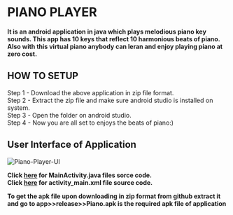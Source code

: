 # PIANO PLAYER  
**It is an android application in java which plays melodious piano key sounds. This app has 10 keys that reflect 10 harmonious beats of piano. Also with this virtual piano anybody can leran and enjoy playing piano at zero cost.**  
  
## HOW TO SETUP  
Step 1 - Download the above application in zip file format.  
Step 2 - Extract the zip file and make sure android studio is installed on system.  
Step 3 - Open the folder on android studio.  
Step 4 - Now you are all set to enjoys the beats of piano:)  


## User Interface of Application  
![Piano-Player-UI](https://user-images.githubusercontent.com/33429953/124077341-0aa3ef80-da65-11eb-86bc-0ed0337cd5a7.jpeg)

**Click [here](https://github.com/suubbhhaamm/Piano-Player-App/blob/master/app/src/main/java/com/example/galleryapp/MainActivity.java) for MainActivity.java files sorce code.**  
**Click [here](https://github.com/suubbhhaamm/Piano-Player-App/blob/master/app/src/main/res/layout/activity_main.xml) for activity_main.xml file source code.**  
  
  
  **To get the apk file upon downloading in zip format from github extract it and go to app>>release>>Piano.apk is the required apk file of application**
